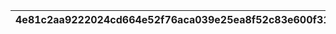 |4e81c2aa9222024cd664e52f76aca039e25ea8f52c83e600f31de7caae13b9af|a38a97b9022864a72e90fe124ed62de717c97f8ab61314d5f317b35671355d0d|456d048427f9a4c4c07acda5525c86409c132ebf42125fd35a756795804a5b5b|afb9a0556c728e6408cec37cf23886d9cf329cb6e01dac82ce21004a71c779e0|e738641f654ed6e8642966be263f49999a62f5aa7f8dd16a914b4183d31ce8cc|22a6fdf3c4c0babb7a556a119d1a3f43abfa557d962a3a287fdd67e5ddff5746|0f1fdfda4e5fe926f88830416ba3fb31dee530f4cf212c5dbd2058b452baa214|bd872242a5fa01aea637b26e37551a8b36587470d4546f6d29e2e3bccacd47e8|d5c3ded47bd36cc70b2600052a8e89874d40920e21d990aadb4e01abc12dbad7|dddc61caabbbd467c00dfad6a6b8890b938565e4c3cf002d16de9d67d9dfba61|22543195cab120fc5a23b3d142aa3a62f1915a5a76cc029ea1c8d03ae70e8da9|
| --- | --- | --- | --- | --- | --- | --- | --- | --- | --- | --- |